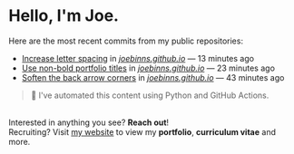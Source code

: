 # Hello, I'm Joe.
Here are the most recent commits from my public repositories:<br>
<!--activity_section_start-->
- [Increase letter spacing](https://github.com/joebinns/joebinns.github.io/commit/b14d1a9a3ebfe87f8f54e40e504805ff53b2d167) in [*joebinns.github.io*](https://github.com/joebinns/joebinns.github.io) — 13 minutes ago
- [Use non-bold portfolio titles](https://github.com/joebinns/joebinns.github.io/commit/0c2c766711c6c4f19a6130e6038b5ef1da6622b2) in [*joebinns.github.io*](https://github.com/joebinns/joebinns.github.io) — 23 minutes ago
- [Soften the back arrow corners](https://github.com/joebinns/joebinns.github.io/commit/cc4ac9f71b9813a17cf9b529d90972f5fde6db31) in [*joebinns.github.io*](https://github.com/joebinns/joebinns.github.io) — 43 minutes ago
<!--activity_section_end-->
> 🚀 I've automated this content using Python  and GitHub Actions.

<br>Interested in anything you see? **Reach out**!<br>
Recruiting? Visit [my website](https://joebinns.com/) to view my **portfolio**, **curriculum vitae** and more.

